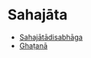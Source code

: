 

# Sahajāta

* [Sahajātādisabhāga](Sahajata/Sahajatadisabhaga.md)
* [Ghaṭanā](Sahajata/Ghatana.md)



